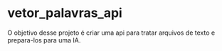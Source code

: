 # vetor_palavras_api
O objetivo desse projeto é criar uma api para tratar arquivos de texto e prepara-los para uma IA.
